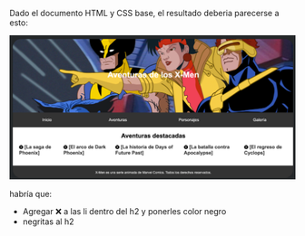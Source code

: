 Dado el documento HTML y CSS base, el resultado deberia parecerse a esto:

![alt text](image-1.png)

habría que:

- Agregar ❌ a las li dentro del h2 y ponerles color negro
- negritas al h2
